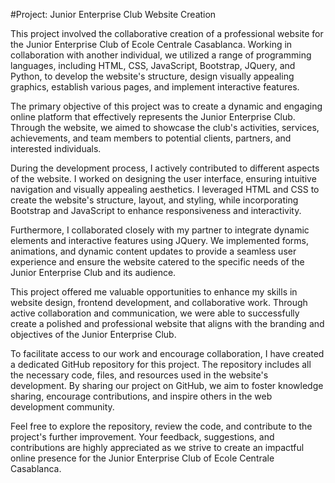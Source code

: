 #Project: Junior Enterprise Club Website Creation

This project involved the collaborative creation of a professional website for the Junior Enterprise Club of Ecole Centrale Casablanca. Working in collaboration with another individual, we utilized a range of programming languages, including HTML, CSS, JavaScript, Bootstrap, JQuery, and Python, to develop the website's structure, design visually appealing graphics, establish various pages, and implement interactive features.

The primary objective of this project was to create a dynamic and engaging online platform that effectively represents the Junior Enterprise Club. Through the website, we aimed to showcase the club's activities, services, achievements, and team members to potential clients, partners, and interested individuals.

During the development process, I actively contributed to different aspects of the website. I worked on designing the user interface, ensuring intuitive navigation and visually appealing aesthetics. I leveraged HTML and CSS to create the website's structure, layout, and styling, while incorporating Bootstrap and JavaScript to enhance responsiveness and interactivity.

Furthermore, I collaborated closely with my partner to integrate dynamic elements and interactive features using JQuery. We implemented forms, animations, and dynamic content updates to provide a seamless user experience and ensure the website catered to the specific needs of the Junior Enterprise Club and its audience.

This project offered me valuable opportunities to enhance my skills in website design, frontend development, and collaborative work. Through active collaboration and communication, we were able to successfully create a polished and professional website that aligns with the branding and objectives of the Junior Enterprise Club.

To facilitate access to our work and encourage collaboration, I have created a dedicated GitHub repository for this project. The repository includes all the necessary code, files, and resources used in the website's development. By sharing our project on GitHub, we aim to foster knowledge sharing, encourage contributions, and inspire others in the web development community.

Feel free to explore the repository, review the code, and contribute to the project's further improvement. Your feedback, suggestions, and contributions are highly appreciated as we strive to create an impactful online presence for the Junior Enterprise Club of Ecole Centrale Casablanca.





